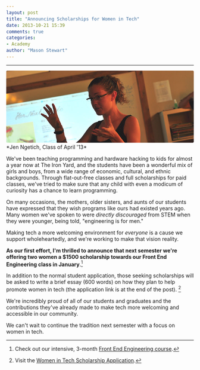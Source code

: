 ```yaml
---
layout: post
title: "Announcing Scholarships for Women in Tech"
date: 2013-10-21 15:39
comments: true
categories: 
- Academy
author: "Mason Stewart"
---
```


---

<img src="/images/blog/2013/10/10.22.13/women-in-tech-scholarships.jpg" style="border-radius: 3px;">
*Jen Ngetich, Class of April '13*

We've been teaching programming and hardware hacking to kids for almost a year now at The Iron Yard, and the students have been a wonderful mix of girls and boys, from a wide range of economic, cultural, and ethnic backgrounds. Through flat-out-free classes and full scholarships for paid classes, we've tried to make sure that any child with even a modicum of curiosity has a chance to learn programming.

On many occasions, the mothers, older sisters, and aunts of our students have expressed that they wish programs like ours had existed years ago. Many women we've spoken to were *directly discouraged* from STEM when they were younger, being told, "engineering is for men."

<!-- more -->

Making tech a more welcoming environment for *everyone* is a cause we support wholeheartedly, and we're working to make that vision reality. 

**As our first effort, I'm thrilled to announce that next semester we're offering two women a $1500 scholarship towards our Front End Engineering class in January**.[^1]

In addition to the normal student application, those seeking scholarships will be asked to write a brief essay (600 words) on how they plan to help promote women in tech (the application link is at the end of the post). [^2]

We're incredibly proud of all of our students and graduates and the contributions they've already made to make tech more welcoming and accessible in our community. 

We can't wait to continue the tradition next semester with a focus on women in tech.

[^1]: Check out our intensive, 3-month [Front End Engineering course](http://theironyard.com/education/academy/front-end-engineering/). 

[^2]: Visit the [Women in Tech Scholarship Application](http://theironyard.com/education/academy/front-end-engineering/women-in-tech-scholarship/).